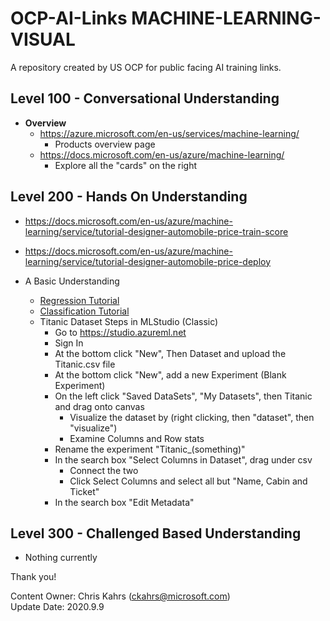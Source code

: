 # OCP-AI-Links MACHINE-LEARNING-VISUAL
A repository created by US OCP for public facing AI training links.  

## Level 100 - Conversational Understanding
* **Overview**
  * https://azure.microsoft.com/en-us/services/machine-learning/
    * Products overview page
  * https://docs.microsoft.com/en-us/azure/machine-learning/
    * Explore all the "cards" on the right  


## Level 200 - Hands On Understanding
* https://docs.microsoft.com/en-us/azure/machine-learning/service/tutorial-designer-automobile-price-train-score
* https://docs.microsoft.com/en-us/azure/machine-learning/service/tutorial-designer-automobile-price-deploy

* A Basic Understanding
    * [Regression Tutorial](https://docs.microsoft.com/en-us/azure/machine-learning/tutorial-auto-train-models)
    * [Classification Tutorial](https://docs.microsoft.com/en-us/azure/machine-learning/tutorial-first-experiment-automated-ml)
    * Titanic Dataset Steps in MLStudio (Classic)
        * Go to https://studio.azureml.net  
        * Sign In
        * At the bottom click "New", Then Dataset and upload the Titanic.csv file
        * At the bottom click "New", add a new Experiment (Blank Experiment)
        * On the left click "Saved DataSets", "My Datasets", then Titanic and drag onto canvas
          * Visualize the dataset by (right clicking, then "dataset", then "visualize")
          * Examine Columns and Row stats
        * Rename the experiment "Titanic_(something)"
        * In the search box "Select Columns in Dataset", drag under csv
          * Connect the two
          * Click Select Columns and select all but "Name, Cabin and Ticket"
        * In the search box "Edit Metadata"
        



## Level 300 - Challenged Based Understanding
* Nothing currently


Thank you!

Content Owner: Chris Kahrs (ckahrs@microsoft.com)<br>
Update Date: 2020.9.9